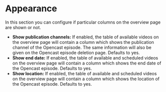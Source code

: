 # Appearance

In this section you can configure if particular columns on the overview page are shown or not.

* **Show publication channels:** If enabled, the table of available videos on the overview page will contain a column which shows the publication channel of the Opencast episode. The same information will also be given on the Opencast episode deletion page. Defaults to yes.
* **Show end date:** If enabled, the table of available and scheduled videos on the overview page will contain a column which shows the end date of the Opencast episode. Defaults to yes.
* **Show location:** If enabled, the table of available and scheduled videos on the overview page will contain a column which shows the location of the Opencast episode. Defaults to yes.
